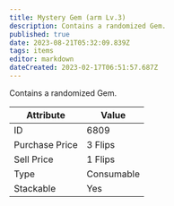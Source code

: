 ```yaml
---
title: Mystery Gem (arm Lv.3)
description: Contains a randomized Gem.
published: true
date: 2023-08-21T05:32:09.839Z
tags: items
editor: markdown
dateCreated: 2023-02-17T06:51:57.687Z
---
```


Contains a randomized Gem.

|Attribute|Value|
|-|-|
|ID|6809|
|Purchase Price|3 Flips|
|Sell Price|1 Flips|
|Type|Consumable|
|Stackable|Yes|

